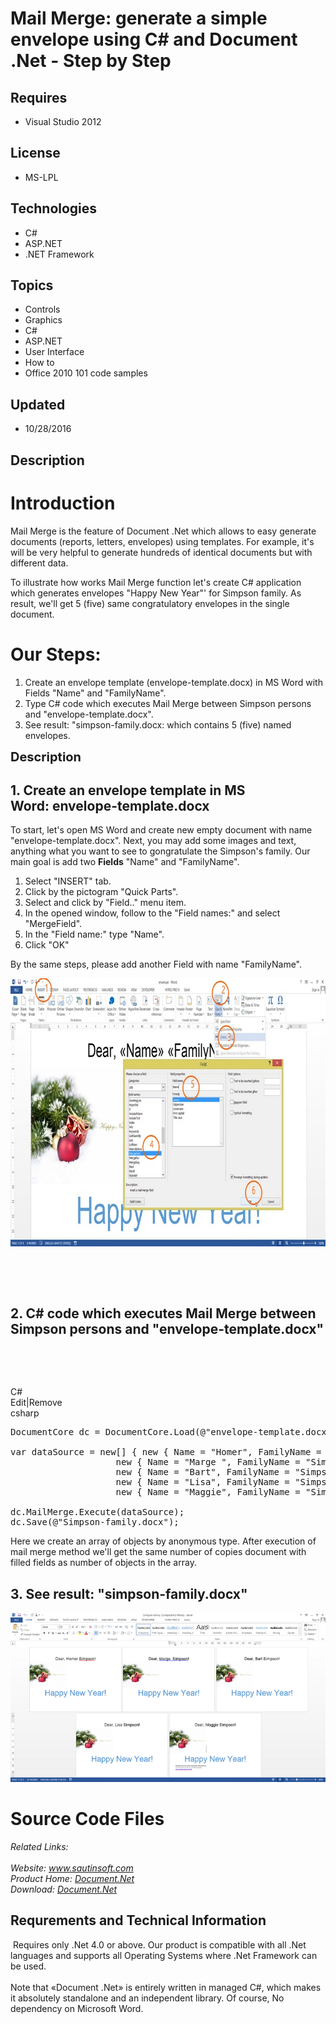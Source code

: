 # Mail Merge: generate a simple envelope using C# and Document .Net - Step by Step
## Requires
- Visual Studio 2012
## License
- MS-LPL
## Technologies
- C#
- ASP.NET
- .NET Framework
## Topics
- Controls
- Graphics
- C#
- ASP.NET
- User Interface
- How to
- Office 2010 101 code samples
## Updated
- 10/28/2016
## Description

<h1>Introduction</h1>
<p class="CommonText">Mail Merge is the feature of Document .Net which allows to easy generate documents (reports, letters, envelopes) using templates. For example, it's will be very helpful to generate hundreds of identical documents but with different data.</p>
<p class="CommonText">To illustrate how works Mail Merge function let's create C# application which generates envelopes &quot;Happy New Year&quot;' for Simpson family. As result, we'll get 5 (five) same congratulatory envelopes in the single document.</p>
<h1><span>Our Steps:</span></h1>
<ol class="CommonText">
<li>Create an envelope template (envelope-template.docx) in MS Word with Fields &quot;Name&quot; and &quot;FamilyName&quot;.
</li><li>Type C# code which executes Mail Merge between Simpson persons and &quot;envelope-template.docx&quot;.
</li><li>See result: &quot;simpson-family.docx: which contains 5 (five) named envelopes. </li></ol>
<p><span style="font-size:20px; font-weight:bold">Description</span></p>
<h2 class="H2Text">1. Create an envelope template in MS Word:&nbsp;<span class="CommonText">envelope-template.docx</span></h2>
<p class="CommonText">To start, let's open MS Word and create new empty document with name &quot;envelope-template.docx&quot;. Next, you may add some images and text, anything what you want to see to gongratulate the Simpson's family. Our main goal is add two&nbsp;<strong>Fields</strong>&nbsp;&quot;Name&quot;
 and &quot;FamilyName&quot;.</p>
<ol class="CommonText">
<li>Select &quot;INSERT&quot; tab. </li><li>Click by the pictogram &quot;Quick Parts&quot;. </li><li>Select and click by &quot;Field..&quot; menu item. </li><li>In the opened window, follow to the &quot;Field names:&quot; and select &quot;MergeField&quot;. </li><li>In the &quot;Field name:&quot; type &quot;Name&quot;. </li><li>Click &quot;OK&quot; </li></ol>
<p><span>By the same steps, please add another Field with name &quot;FamilyName&quot;.</span></p>
<p><img id="162799" src="162799-envelope-create-template.jpg" alt="" width="800" height="429"></p>
<p><span class="CommonText"><br>
</span></p>
<p><em>&nbsp;</em></p>
<h2 class="H2Text">2. C# code which executes Mail Merge between Simpson persons and &quot;envelope-template.docx&quot;</h2>
<p>&nbsp;</p>
<p>&nbsp;</p>
<div class="scriptcode">
<div class="pluginEditHolder" pluginCommand="mceScriptCode">
<div class="title"><span>C#</span></div>
<div class="pluginLinkHolder"><span class="pluginEditHolderLink">Edit</span>|<span class="pluginRemoveHolderLink">Remove</span></div>
<span class="hidden">csharp</span>

<div class="preview">
<pre class="csharp">DocumentCore&nbsp;dc&nbsp;=&nbsp;DocumentCore.Load(@<span class="cs__string">&quot;envelope-template.docx&quot;</span>);&nbsp;
&nbsp;
var&nbsp;dataSource&nbsp;=&nbsp;<span class="cs__keyword">new</span>[]&nbsp;{&nbsp;<span class="cs__keyword">new</span>&nbsp;{&nbsp;Name&nbsp;=&nbsp;<span class="cs__string">&quot;Homer&quot;</span>,&nbsp;FamilyName&nbsp;=&nbsp;<span class="cs__string">&quot;Simpson&quot;</span>&nbsp;},&nbsp;&nbsp;
&nbsp;&nbsp;&nbsp;&nbsp;&nbsp;&nbsp;&nbsp;&nbsp;&nbsp;&nbsp;&nbsp;&nbsp;&nbsp;&nbsp;&nbsp;&nbsp;&nbsp;&nbsp;&nbsp;&nbsp;<span class="cs__keyword">new</span>&nbsp;{&nbsp;Name&nbsp;=&nbsp;<span class="cs__string">&quot;Marge&nbsp;&quot;</span>,&nbsp;FamilyName&nbsp;=&nbsp;<span class="cs__string">&quot;Simpson&quot;</span>&nbsp;},&nbsp;
&nbsp;&nbsp;&nbsp;&nbsp;&nbsp;&nbsp;&nbsp;&nbsp;&nbsp;&nbsp;&nbsp;&nbsp;&nbsp;&nbsp;&nbsp;&nbsp;&nbsp;&nbsp;&nbsp;&nbsp;<span class="cs__keyword">new</span>&nbsp;{&nbsp;Name&nbsp;=&nbsp;<span class="cs__string">&quot;Bart&quot;</span>,&nbsp;FamilyName&nbsp;=&nbsp;<span class="cs__string">&quot;Simpson&quot;</span>&nbsp;},&nbsp;
&nbsp;&nbsp;&nbsp;&nbsp;&nbsp;&nbsp;&nbsp;&nbsp;&nbsp;&nbsp;&nbsp;&nbsp;&nbsp;&nbsp;&nbsp;&nbsp;&nbsp;&nbsp;&nbsp;&nbsp;<span class="cs__keyword">new</span>&nbsp;{&nbsp;Name&nbsp;=&nbsp;<span class="cs__string">&quot;Lisa&quot;</span>,&nbsp;FamilyName&nbsp;=&nbsp;<span class="cs__string">&quot;Simpson&quot;</span>&nbsp;},&nbsp;
&nbsp;&nbsp;&nbsp;&nbsp;&nbsp;&nbsp;&nbsp;&nbsp;&nbsp;&nbsp;&nbsp;&nbsp;&nbsp;&nbsp;&nbsp;&nbsp;&nbsp;&nbsp;&nbsp;&nbsp;<span class="cs__keyword">new</span>&nbsp;{&nbsp;Name&nbsp;=&nbsp;<span class="cs__string">&quot;Maggie&quot;</span>,&nbsp;FamilyName&nbsp;=&nbsp;<span class="cs__string">&quot;Simpson&quot;</span>&nbsp;}};&nbsp;
&nbsp;
dc.MailMerge.Execute(dataSource);&nbsp;
dc.Save(@<span class="cs__string">&quot;Simpson-family.docx&quot;</span>);</pre>
</div>
</div>
</div>
<p><span>Here we create an array of objects by anonymous type. After execution of mail merge method we'll get the same number of copies document with filled fields as number of objects in the array.</span></p>
<h2 class="H2Text">3. See result: &quot;simpson-family.docx&quot;</h2>
<p><span><img id="162800" src="162800-envelope-result.png" alt=""><br>
</span></p>
<h1>Source Code Files</h1>
<div><em>Related Links:</em></div>
<div><em><br>
Website:&nbsp;<a href="http://www.sautinsoft.com/">www.sautinsoft.com</a><br>
Product Home:&nbsp;<a href="http://sautinsoft.com/products/document/index.php">Document.Net</a><br>
Download:&nbsp;<em><a href="http://sautinsoft.com/thankyou.php?download=document_net.zip">Document.Net</a></em><br>
</em></div>
<h2 class="H2Text">Requrements and Technical Information</h2>
<p class="CommonText"><span>&nbsp;Requires only .Net 4.0 or above. Our product is compatible with all .Net languages and supports all Operating Systems where .Net Framework can be used.</span><br>
<br>
<span>Note that &laquo;Document .Net&raquo; is entirely written in managed C#, which makes it absolutely standalone and an independent library. Of course, No dependency on Microsoft Word.</span></p>
